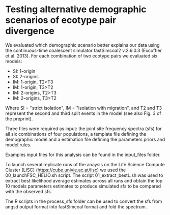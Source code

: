 
# Testing alternative demographic scenarios of ecotype pair divergence

We evaluated which demographic scenario better explains our data using the continuous-time coalescent simulator fastSimcoal2 v.2.6.0.3 (Excoffier et al. 2013). 
For each combination of two ecotype pairs we evaluated six models:

* SI: 1-origin
* SI: 2-origins
* IM: 1-origin, T2>T3
* IM: 1-origin, T3>T2
* IM: 2-origins, T2>T3
* IM: 2-origins, T3>T2

Where SI = "strict isolation", IM = "isolation with migration", and T2 and T3 represent the second and third split events in the model (see also Fig. 3 of the preprint).

Three files were required as input: the joint site frequency spectra (sfs) for all six combinations of four populations, a template file defining the demographic model and a estimation file defining the parameters priors and model rules. 
  
Examples input files for this analysis can be found in the input_files folder.
  
To launch several replicate runs of the anaysis on the Life Science Compute Cluster (LISC) (https://cube.univie.ac.at/lisc) we used the 00_launchFSC_HELIO.sh script.
The script 01_extract_bestL.sh was used to extract best likelihood average estimates across all runs and obtain the top 10 models parameters estimates to produce simulated sfs to be compared with the observed sfs.
  
The R scripts in the process_sfs folder can be used to convert the sfs from angsd output format into fastSimcoal format and fold the spectrum.
